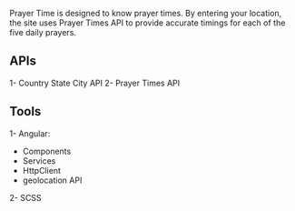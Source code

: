 Prayer Time is designed to know prayer times. By entering your location, the site uses Prayer Times API to provide accurate timings for each of the five daily prayers.


## APIs

1- Country State City API
2- Prayer Times API

## Tools
1- Angular:
  - Components
  - Services
  - HttpClient
  - geolocation API

2- SCSS

